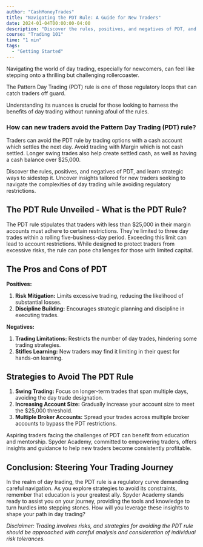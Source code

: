 ```yaml
---
author: "CashMoneyTrades"
title: "Navigating the PDT Rule: A Guide for New Traders"
date: 2024-01-04T00:00:00-04:00
description: "Discover the rules, positives, and negatives of PDT, and learn strategic ways to sidestep it. Uncover insights tailored for new traders seeking to navigate the complexities of day trading while avoiding regulatory restrictions."
course: "Trading 101"
time: "1 min"
tags:
  - "Getting Started"
---
```


Navigating the world of day trading, especially for newcomers, can feel like stepping onto a thrilling but challenging rollercoaster. 

The Pattern Day Trading (PDT) rule is one of those regulatory loops that can catch traders off guard. 

Understanding its nuances is crucial for those looking to harness the benefits of day trading without running afoul of the rules.

### How can new traders avoid the Pattern Day Trading (PDT) rule?

Traders can avoid the PDT rule by trading options with a cash account which settles the next day.  Avoid trading with Margin which is not cash settled.  Longer swing trades also help create settled cash, as well as having a cash balance over $25,000.

Discover the rules, positives, and negatives of PDT, and learn strategic ways to sidestep it. Uncover insights tailored for new traders seeking to navigate the complexities of day trading while avoiding regulatory restrictions.


## The PDT Rule Unveiled - What is the PDT Rule?

The PDT rule stipulates that traders with less than $25,000 in their margin accounts must adhere to certain restrictions. They're limited to three day trades within a rolling five-business-day period. Exceeding this limit can lead to account restrictions. While designed to protect traders from excessive risks, the rule can pose challenges for those with limited capital.

## The Pros and Cons of PDT

**Positives:**

1. **Risk Mitigation:** Limits excessive trading, reducing the likelihood of substantial losses.
2. **Discipline Building:** Encourages strategic planning and discipline in executing trades.

**Negatives:**

1. **Trading Limitations:** Restricts the number of day trades, hindering some trading strategies.
2. **Stifles Learning:** New traders may find it limiting in their quest for hands-on learning.

## Strategies to Avoid The PDT Rule

1. **Swing Trading:** Focus on longer-term trades that span multiple days, avoiding the day trade designation.
2. **Increasing Account Size:** Gradually increase your account size to meet the $25,000 threshold.
3. **Multiple Broker Accounts:** Spread your trades across multiple broker accounts to bypass the PDT restrictions.

Aspiring traders facing the challenges of PDT can benefit from education and mentorship. Spyder Academy, committed to empowering traders, offers insights and guidance to help new traders become consistently profitable.

## Conclusion: Steering Your Trading Journey

In the realm of day trading, the PDT rule is a regulatory curve demanding careful navigation. As you explore strategies to avoid its constraints, remember that education is your greatest ally. Spyder Academy stands ready to assist you on your journey, providing the tools and knowledge to turn hurdles into stepping stones. How will you leverage these insights to shape your path in day trading?

*Disclaimer: Trading involves risks, and strategies for avoiding the PDT rule should be approached with careful analysis and consideration of individual risk tolerances.*
